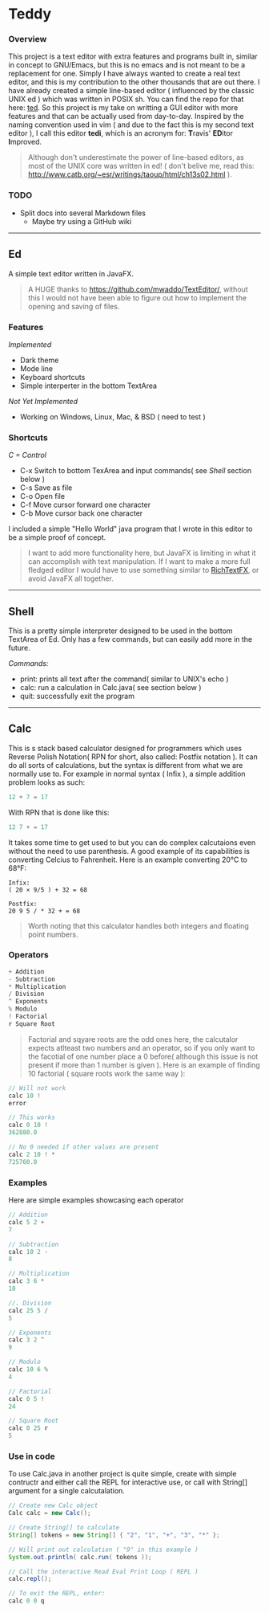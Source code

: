 # Teddy

### Overview

This project is a text editor with extra features and programs built in, similar in concept to GNU/Emacs, but this is no emacs and is not meant to be a replacement for one. Simply I have always wanted to create a real text editor, and this is my contribution to the other thousands that are out there. I have already created a simple line-based editor ( influenced by the classic UNIX ed ) which was written in POSIX sh. You can find the repo for that here: [ted]( https://github.com/TeaSkittle/ted ). So this project is my take on writting a GUI editor with more features and that can be actually used from day-to-day. Inspired by the naming convention used in vim ( and due to the fact this is my second text editor ), I call this editor **tedi**, which is an acronym for: **T**ravis' **ED**itor **I**mproved.

> Although don't underestimate the power of line-based editors, as most of the UNIX core was written in ed! ( don't belive me, read this: http://www.catb.org/~esr/writings/taoup/html/ch13s02.html ).

### TODO

- Split docs into several Markdown files
  - Maybe try using a GitHub wiki
  
---

## Ed

A simple text editor written in JavaFX.

> A HUGE thanks to https://github.com/mwaddo/TextEditor/, without this I would not have been able to figure out how to implement the opening and saving of files.

### Features

 *Implemented*  
- Dark theme
- Mode line
- Keyboard shortcuts
- Simple interperter in the bottom TextArea

*Not Yet Implemented*
- Working on Windows, Linux, Mac, & BSD ( need to test )

### Shortcuts

*C = Control*
- C-x Switch to bottom TexArea and input commands( see *Shell* section below )
- C-s Save as file
- C-o Open file
- C-f Move cursor forward one character
- C-b Move cursor back one character

I included a simple "Hello World" java program that I wrote in this editor to be a simple proof of concept.

> I want to add more functionality here, but JavaFX is limiting in what it can accomplish with text manipulation. If I want to make a more full fledged editor I would have to use something similar to [RichTextFX]( https://github.com/FXMisc/RichTextFX ), or avoid JavaFX all together.

---

## Shell

This is a pretty simple interpreter designed to be used in the bottom TextArea of Ed. Only has a few commands, but can easily add more in the future.

*Commands:*
- print: prints all text after the command( similar to UNIX's echo )
- calc: run a calculation in Calc.java( see section below )
- quit: successfully exit the program

---

## Calc

This is s stack based calculator designed for programmers which uses Reverse Polish Notation( RPN for short, also called: Postfix notation ). It can do all sorts of calculations, but the syntax is different from what we are normally use to. For example in normal syntax ( Infix ), a simple addition problem looks as such:
```Java
12 + 7 = 17
```
With RPN that is done like this:
```Java
12 7 + = 17
```

It takes some time to get used to but you can do complex calcutaions even without the need to use parenthesis. A good example of its capabilities is converting Celcius to Fahrenheit. Here is an example converting 20°C to 68°F:
```Lisp
Infix:
( 20 × 9/5 ) + 32 = 68

Postfix:
20 9 5 / * 32 + = 68
```

> Worth noting that this calculator handles both integers and floating point numbers.

### Operators

```Java
+ Addition
- Subtraction
* Multiplication
/ Division
^ Exponents
% Modulo
! Factorial
r Square Root
```
> Factorial and sqyare roots are the odd ones here, the calcutalor expects atlteast two numbers and an operator, so if you only want to the facotial of one number place a 0 before( although this issue is not present if more than 1 number is given ). Here is an example of finding 10 factorial ( square roots work the same way ):

```Java
// Will not work
calc 10 !
error

// This works
calc 0 10 !
362880.0

// No 0 needed if other values are present
calc 2 10 ! *
725760.0
```

### Examples

Here are simple examples showcasing each operator  
```Java
// Addition
calc 5 2 +
7

// Subtraction
calc 10 2 -
8

// Multiplication
calc 3 6 * 
18

//. Division
calc 25 5 /
5

// Exponents
calc 3 2 ^ 
9

// Modulo
calc 10 6 % 
4

// Factorial
calc 0 5 ! 
24

// Square Root
calc 0 25 r
5
```

### Use in code

To use Calc.java in another project is quite simple, create with simple contructr and either call the REPL for interactive use, or call with String[] argument for a single calcutalation.
```Java
// Create new Calc object
Calc calc = new Calc();

// Create String[] to calculate
String[] tokens = new String[] { "2", "1", "+", "3", "*" };

// Will print out calculation ( "9" in this example )
System.out.println( calc.run( tokens ));

// Call the interactive Read Eval Print Loop ( REPL )
calc.repl();

// To exit the REPL, enter: 
calc 0 0 q
```

